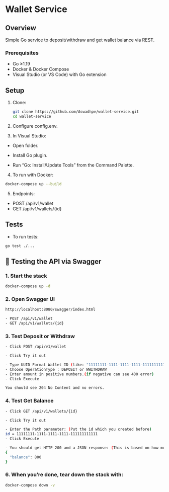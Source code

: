 ﻿# Wallet Service

## Overview

Simple Go service to deposit/withdraw and get wallet balance via REST.

### Prerequisites

- Go ≥1.19
- Docker & Docker Compose
- Visual Studio (or VS Code) with Go extension

## Setup

1. Clone:
   ```bash
   git clone https://github.com/Aswadhpv/wallet-service.git
   cd wallet-service

2. Configure config.env.

3. In Visual Studio:

  - Open folder.

  - Install Go plugin.

  - Run “Go: Install/Update Tools” from the Command Palette.

4. To run with Docker:
  ```bash
  docker-compose up --build
  ```
5. Endpoints:
  - POST /api/v1/wallet
  - GET /api/v1/wallets/{id}

## Tests
  - To run tests:
  ```bash
  go test ./...
  ```
## 🧪 Testing the API via Swagger

### 1. Start the stack

```bash
docker-compose up -d
```
### 2. Open Swagger UI

```bash
http://localhost:8080/swagger/index.html
```

```bash
- POST /api/v1/wallet
- GET /api/v1/wallets/{id}
```
### 3. Test Deposit or Withdraw

```bash
- Click POST /api/v1/wallet

- Click Try it out

- Type UUID Format Wallet ID (like: "11111111-1111-1111-1111-111111111111") (if not UUID then 500 error)
- Choose OperationType : DEPOSIT or WWITHDRAW
- Enter amount in positive numbers.(if negative can see 400 error)
- Click Execute

You should see 204 No Content and no errors. 
```

### 4. Test Get Balance

```bash
- Click GET /api/v1/wallets/{id}

- Click Try it out

- Enter the Path parameter: (Put the id which you created before)
id = 11111111-1111-1111-1111-111111111111
- Click Execute

- You should get HTTP 200 and a JSON response: (This is based on how much money left after DEPOSIT or WITHDRAW)
{
  "balance": 800
}
```
### 6. When you’re done, tear down the stack with:
```bash
docker-compose down -v
```
